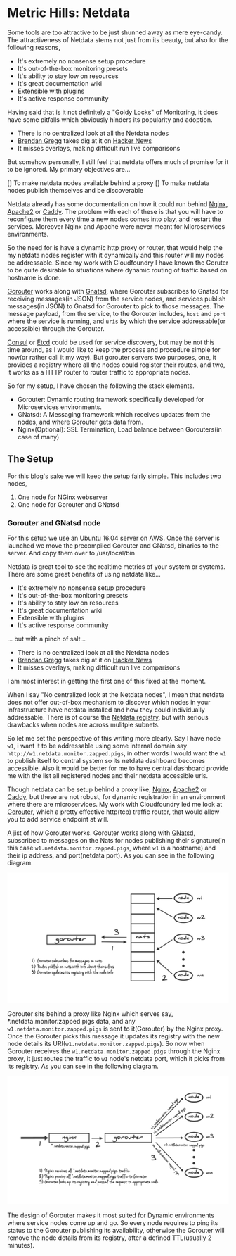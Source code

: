 # Metric Hills: Netdata

Some tools are too attractive to be just shunned away as mere eye-candy. The attractiveness of Netdata stems not just from its beauty, but also for the following reasons,

* It's extremely no nonsense setup procedure
* It's out-of-the-box monitoring presets
* It's ability to stay low on resources
* It's great documentation wiki
* Extensible with plugins
* It's active response community

Having said that is it not definitely a "Goldy Locks" of Monitoring, it does have some pitfalls which obviously hinders its popularity and adoption.

* There is no centralized look at all the Netdata nodes
* [Brendan Gregg](http://www.brendangregg.com/) takes dig at it on [Hacker News](https://news.ycombinator.com/item?id=11388196)
* It misses overlays, making difficult run live comparisons

But somehow personally, I still feel that netdata offers much of promise for it to be ignored. My primary objectives are...

[] To make netdata nodes available behind a proxy
[] To make netdata nodes publish themselves and be discoverable

Netdata already has some documentation on how it could run behind [Nginx](https://github.com/firehol/netdata/wiki/Running-behind-nginx), [Apache2](https://github.com/firehol/netdata/wiki/Running-behind-apache) or [Caddy](https://github.com/firehol/netdata/wiki/Running-behind-caddy). The problem with each of these is that you will have to reconfigure them every time a new nodes comes into play, and restart the services. Moreover Nginx and Apache were never meant for Microservices environments.

So the need for is have a dynamic http proxy or router, that would help the my netdata nodes register with it dynamically and this router will my nodes be addressable. Since my work with Cloudfoundry I have known the Goruter to be quite desirable to situations where dynamic routing of traffic based on hostname is done.

[Gorouter](https://github.com/cloudfoundry/gorouter) works along with [Gnatsd](https://nats.io), where Gorouter subscribes to Gnatsd for receiving messages(in JSON) from the service nodes, and services publish messages(in JSON) to Gnatsd for Gorouter to pick to those messages. The message payload, from the service, to the Gorouter includes, `host` and `port` where the service is running, and `uris` by which the service addressable(or accessible) through the Gorouter. 

[Consul](https://consul.io) or [Etcd](https://coreos.com/etcd/) could be used for service discovery, but may be not this time around, as I would like to keep the process and procedure simple for now(or rather call it my way). But gorouter servers two purposes, one, it provides a registry where all the nodes could register their routes, and two, it works as a HTTP router to router traffic to appropriate nodes.

So for my setup, I have chosen the following the stack elements.

* Gorouter: Dynamic routing framework specifically developed for Microservices environments.
* GNatsd: A Messaging framework which receives updates from the nodes, and where Gorouter gets data from.
* Nginx(Optional): SSL Termination, Load balance between Gorouters(in case of many)

## The Setup

For this blog's sake we will keep the setup fairly simple. This includes two nodes,

1. One node for NGinx webserver
2. One node for Gorouter and GNatsd

### Gorouter and GNatsd node

For this setup we use an Ubuntu 16.04 server on AWS. Once the server is launched we move the precompiled Gorouter and GNatsd, binaries to the server. And copy them over to /usr/local/bin


Netdata is great tool to see the realtime metrics of your system or systems. There are some great benefits of using netdata like...

* It's extremely no nonsense setup procedure
* It's out-of-the-box monitoring presets
* It's ability to stay low on resources
* It's great documentation wiki
* Extensible with plugins
* It's active response community

... but with a pinch of salt...

* There is no centralized look at all the Netdata nodes
* [Brendan Gregg](http://www.brendangregg.com/) takes dig at it on [Hacker News](https://news.ycombinator.com/item?id=11388196)
* It misses overlays, making difficult run live comparisons

I am most interest in getting the first one of this fixed at the moment.

When I say "No centralized look at the Netdata nodes", I mean that netdata does not offer out-of-box mechanism to discover which nodes in your infrastructure have netdata installed and how they could individually addressable. There is of course the [Netdata registry](), but with serious drawbacks when nodes are across mulitple subnets.

So let me set the perspective of this writing more clearly. Say I have node `w1`, i want it to be addressable using some internal domain say `http://w1.netdata.monitor.zapped.pigs`, in other words I would want the `w1` to publish itself to central system so its netdata dashboard becomes accessible. Also it would be better for me to have central dashboard provide me with the list all registered nodes and their netdata accessible urls.

Though netdata can be setup behind a proxy like, [Nginx](https://github.com/firehol/netdata/wiki/Running-behind-nginx), [Apache2](https://github.com/firehol/netdata/wiki/Running-behind-apache) or [Caddy](https://github.com/firehol/netdata/wiki/Running-behind-caddy), but these are not robust, for dynamic registration in an environment where there are microservices. My work with Cloudfoundry led me look at [Gorouter](https://github.com/cloudfoundry/gorouter), which a pretty effective http(tcp) traffic router, that would allow you to add service endpoint at will.

A jist of how Gorouter works. Gorouter works along with [GNatsd](https://nats.io), subscribed to messages on the Nats for nodes publishing their signature(in this case `w1.netdata.monitor.zapped.pigs`, where `w1` is a hostname) and their ip address, and port(netdata port). As you can see in the following diagram.

![gorouter_nats_nodes](https://github.com/samof76/writtings/blob/master/metric_hill_netdata_part1/resources/gorouter_nats_nodes.png)

Gorouter sits behind a proxy like Nginx which serves say, *.netdata.monitor.zapped.pigs data, and any `w1.netdata.monitor.zapped.pigs` is sent to it(Gorouter) by the Nginx proxy. Once the Gorouter picks this message it updates its registry with the new node details its URI(`w1.netdata.monitor.zapped.pigs`). So now when Gorouter receives the `w1.netdata.monitor.zapped.pigs` through the Nginx proxy, it just routes the traffic to `w1` node's netdata port, which it picks from its registry. As you can see in the following diagram.

![nginx_gorouter_nodes](https://github.com/samof76/writtings/blob/master/metric_hill_netdata_part1/resources/nginx_gorouter_nodes.png)

The design of Gorouter makes it most suited for Dynamic environments where service nodes come up and go. So every node requires to ping its status to the Gorouter publishing its availability, otherwise the Gorouter will remove the node details from its registry, after a defined TTL(usually 2 minutes).
 

